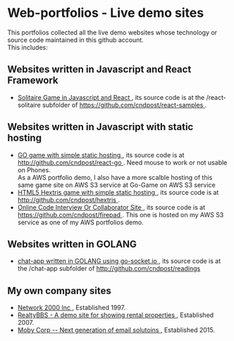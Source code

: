 <h1>Web-portfolios - Live demo sites </h1>
This portfolios collected all the live demo websites whose technology or source code maintained in this github account.
<br>
This includes:
<br>
<h2>Websites written in Javascript and React Framework </h2>
<ul>
<li>
<a href="http://webportfolio.n2k.net:8080" >Solitaire Game in Javascript and React </a>, its source code is at
the /react-solitaire subfolder of <a href="https://github.com/cndpost/react-samples/"> https://github.com/cndpost/react-samples </a>. 
</li>
</ul>
<h2>Websites written in Javascript with static hosting </h2>
<ul>
<li>
<a href="http://webportfolio.n2k.net:8081" >GO game with simple static hosting </a>,  its source code is at <a href="https://github.com/cndpost/react-go/"> http://github.com/cndpost/react-go </a>. Need mouse to work or not usable on Phones.   
<br>
As a AWS portfolio demo, I also have a more scalble hosting of this same game site on AWS S3 service at <href="https://go-game.s3-us-west-2.amazonaws.com/index.html"> Go-Game on AWS S3 service</a>
</li>
<li>
<a href="http://webportfolio.n2k.net:8086" >HTML5 Hextris game with simple static hosting </a>,  its source code is at <a href="https://github.com/cndpost/hextris/"> http://github.com/cndpost/hextris </a>. 
</li>
<li>
<a href="https://firepad.s3-us-west-2.amazonaws.com/code.html" >Online Code Interview Or Collaborator Site </a>,  its source code is at <a href="https://github.com/cndpost/firepad"> https://github.com/cndpost/firepad </a>. This one is hosted on my AWS S3 service as one of my AWS portfolios demo.
</li>

</ul>
<h2>Websites written in GOLANG </h2>
<ul>
<li>
<a href="http://webportfolio.n2k.net:5000" >chat-app written in GOLANG using go-socket.io </a>,  its source code is at
the /chat-app subfolder of <a href="https://github.com/cndpost/readings/"> http://github.com/cndpost/readings </a>
</li>
</ul>

<h2>My own company sites </h2>
<ul>
<li>
<a href="http://www.n2k.net"> Network 2000 Inc </a>, Established 1997.
</li>
<li>
<a href="http://www.realtybbs.com"> RealtyBBS - A demo site for showing rental properties </a>, Established 2007.
</li>
<li>
<a href="http://www.mobycorp.com"> Moby Corp -- Next generation of email solutoins </a>, Established 2015.
</li>

</ul>



